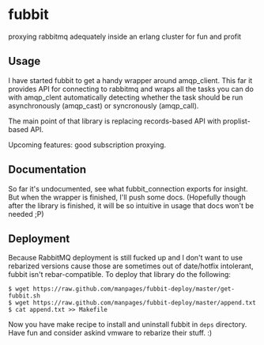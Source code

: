 fubbit
======

proxying rabbitmq adequately inside an erlang cluster for fun and profit

Usage
---

I have started fubbit to get a handy wrapper around amqp_client.
This far it provides API for connecting to rabbitmq and wraps 
all the tasks you can do with amqp_clent automatically detecting
whether the task should be run asynchronously (amqp\_cast) or syncronously
(amqp\_call).

The main point of that library is replacing records-based API with 
proplist-based API.

Upcoming features: good subscription proxying.

Documentation
---

So far it's undocumented, see what fubbit_connection exports for insight.
But when the wrapper is finished, I'll push some docs. (Hopefully though
after the library is finished, it will be so intuitive in usage that docs
won't be needed ;P)

Deployment
---

Because RabbitMQ deployment is still fucked up and I don't want to use 
rebarized versions cause those are sometimes out of date/hotfix intolerant,
fubbit isn't rebar-compatible. To deploy that library do the following:

```
$ wget https://raw.github.com/manpages/fubbit-deploy/master/get-fubbit.sh
$ wget https://raw.github.com/manpages/fubbit-deploy/master/append.txt
$ cat append.txt >> Makefile
```

Now you have make recipe to install and uninstall fubbit in ``deps`` 
directory. Have fun and consider askind vmware to rebarize their 
stuff. :)